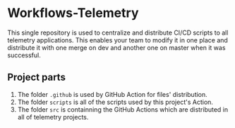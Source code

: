 # Workflows-Telemetry

This single repository is used to centralize and distribute CI/CD scripts to all telemetry applications. This enables your team to modify it in one place and distribute it with one merge on dev and another one on master when it was successful.

## Project parts
 1. The folder `.github` is used by GitHub Action for files' distribution.
 2. The folder `scripts` is all of the scripts used by this project's Action.
 3. The folder `src` is containning the GitHub Actions which are distributed in all of telemetry projects.
